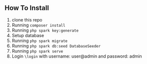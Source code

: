 ## How To Install
1. clone this repo
2. Running `composer install`
3. Running `php spark key:generate`
4. Setup database
5. Running `php spark migrate`
6. Running `php spark db:seed DatabaseSeeder`
7. Running `php spark serve`
8. Login `\login` with username: user@admin and password: admin